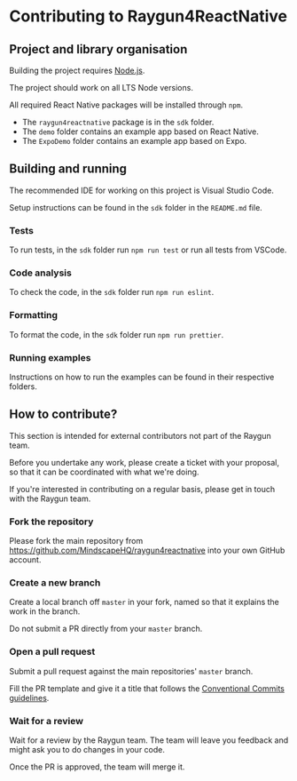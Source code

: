 # Contributing to Raygun4ReactNative

## Project and library organisation

Building the project requires [Node.js](https://nodejs.org).

The project should work on all LTS Node versions.

All required React Native packages will be installed through `npm`.

- The `raygun4reactnative` package is in the `sdk` folder.
- The `demo` folder contains an example app based on React Native.
- The `ExpoDemo` folder contains an example app based on Expo.

## Building and running

The recommended IDE for working on this project is Visual Studio Code.

Setup instructions can be found in the `sdk` folder in the `README.md` file.

### Tests

To run tests, in the `sdk` folder run `npm run test` or run all tests from VSCode.

### Code analysis

To check the code, in the `sdk` folder run `npm run eslint`.

### Formatting

To format the code, in the `sdk` folder run `npm run prettier`.

### Running examples

Instructions on how to run the examples can be found in their respective folders.

## How to contribute?

This section is intended for external contributors not part of the Raygun team.

Before you undertake any work, please create a ticket with your proposal,
so that it can be coordinated with what we're doing.

If you're interested in contributing on a regular basis,
please get in touch with the Raygun team.

### Fork the repository

Please fork the main repository from https://github.com/MindscapeHQ/raygun4reactnative
into your own GitHub account.

### Create a new branch

Create a local branch off `master` in your fork,
named so that it explains the work in the branch.

Do not submit a PR directly from your `master` branch.

### Open a pull request

Submit a pull request against the main repositories' `master` branch. 

Fill the PR template and give it a title that follows the [Conventional Commits guidelines](https://www.conventionalcommits.org/en/v1.0.0/).

### Wait for a review

Wait for a review by the Raygun team.
The team will leave you feedback and might ask you to do changes in your code.

Once the PR is approved, the team will merge it.

